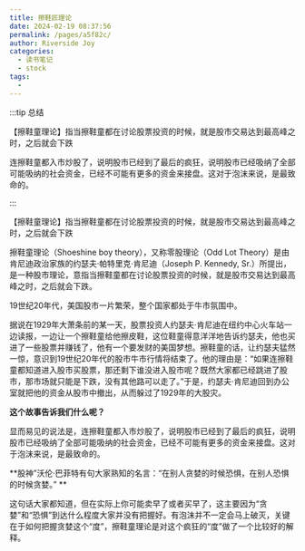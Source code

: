 ```yaml
---
title: 擦鞋匠理论
date: 2024-02-19 08:37:56
permalink: /pages/a5f82c/
author: Riverside Joy
categories:
  - 读书笔记
  - stock
tags:
  - 
---
```

:::tip 总结

【擦鞋童理论】指当擦鞋童都在讨论股票投资的时候，就是股市交易达到最高峰之时，之后就会下跌

连擦鞋童都入市炒股了，说明股市已经到了最后的疯狂，说明股市已经吸纳了全部可能吸纳的社会资金，已经不可能有更多的资金来接盘。这对于泡沫来说，是最致命的。

:::

【擦鞋童理论】指当擦鞋童都在讨论股票投资的时候，就是股市交易达到最高峰之时，之后就会下跌

擦鞋童理论（Shoeshine boy theory），又称零股理论（Odd Lot Theory）是由肯尼迪政治家族的约瑟夫·帕特里克·肯尼迪（Joseph P. Kennedy, Sr.）所提出，是一种股市理论，意指当擦鞋童都在讨论股票投资的时候，就是股市交易达到最高峰之时，之后就会下跌。

19世纪20年代，美国股市一片繁荣，整个国家都处于牛市氛围中。

据说在1929年大萧条前的某一天，股票投资人约瑟夫·肯尼迪在纽约中心火车站一边读报，一边让一个擦鞋童给他擦皮鞋，这位鞋童得意洋洋地告诉约瑟夫，他也买进了一些股票并赚钱了，他有一个要发财的美国梦想。擦鞋童的话，让约瑟夫猛然一惊，意识到19世纪20年代的股市牛市行情将结束了。他的理由是：“如果连擦鞋童都知道进入股市买股票，那还剩下谁没进入股市呢？既然大家都已经跳进了股市，那市场就只能是下跌，没有其他路可以走了。”于是，约瑟夫·肯尼迪回到办公室就把他的资金从股市中撤出，从而躲过了1929年的大股灾。

**这个故事告诉我们什么呢？**

显而易见的说法是，连擦鞋童都入市炒股了，说明股市已经到了最后的疯狂，说明股市已经吸纳了全部可能吸纳的社会资金，已经不可能有更多的资金来接盘。这对于泡沫来说，是最致命的。

**股神”沃伦·巴菲特有句大家熟知的名言：“在别人贪婪的时候恐惧，在别人恐惧的时候贪婪。”  **

这句话大家都知道，但在实际上你可能卖早了或者买早了，这主要因为“贪婪”和“恐惧”到达什么程度大家并没有把握好。有泡沫并不一定会马上破灭，关键在于如何把握贪婪这个“度”，擦鞋童理论是对这个疯狂的“度”做了一个比较好的解释。